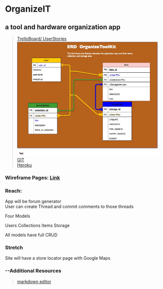 # OrganizeIT
## a tool and hardware organization app

>[TrelloBoard/ UserStories](https://trello.com/b/IMYrEVx6)  
![alt text](/docs/erd/erd.jpg)
>[GIT](https://github.com/uniOpifex/OrganizeIT)  
>[Heroku](https://organize-it-again.herokuapp.com/)
### Wireframe Pages: [Link](https://marvelapp.com/4597geh)




### Reach:

App will be forum generator  
User can create Thread and commit comments to those threads

Four Models

Users
Collections
Items
Storage

All models have full CRUD 


### Stretch

Site will have a store locator page with Google Maps

### --Additional Resources  
>[markdown editor](https://jbt.github.io/markdown-editor/)









